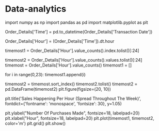 # Data-analytics

import numpy as np
import pandas as pd
import matplotlib.pyplot as plt


Order_Details['Time'] = pd.to_datetime(Order_Details['Transaction Date'])


Order_Details['Hour'] = (Order_Details['Time']).dt.hour

timemost1 = Order_Details['Hour'].value_counts().index.tolist()[:24] 

timemost2 = Order_Details['Hour'].value_counts().values.tolist()[:24]
timemost = Order_Details['Hour'].value_counts()
timemost1 = []

for i in range(0,23):
    timemost1.append(i)
    
timemost2 = timemost.sort_index()
timemost2.tolist()
timemost2 = pd.DataFrame(timemost2)
plt.figure(figsize=(20, 10))

plt.title('Sales Happening Per Hour (Spread Throughout The Week)',
          fontdict={'fontname': 'monospace', 'fontsize': 30}, y=1.05)

plt.ylabel("Number Of Purchases Made", fontsize=18, labelpad=20)
plt.xlabel("Hour", fontsize=18, labelpad=20)
plt.plot(timemost1, timemost2, color='m')
plt.grid()
plt.show()
